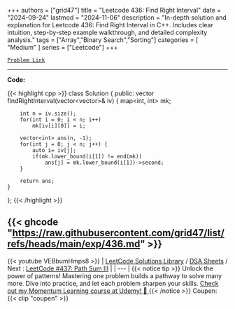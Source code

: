 
+++
authors = ["grid47"]
title = "Leetcode 436: Find Right Interval"
date = "2024-09-24"
lastmod = "2024-11-06"
description = "In-depth solution and explanation for Leetcode 436: Find Right Interval in C++. Includes clear intuition, step-by-step example walkthrough, and detailed complexity analysis."
tags = ["Array","Binary Search","Sorting"]
categories = [
    "Medium"
]
series = ["Leetcode"]
+++



[`Problem Link`](https://leetcode.com/problems/find-right-interval/description/)

---
**Code:**

{{< highlight cpp >}}
class Solution {
public:
    vector<int> findRightInterval(vector<vector<int>>& iv) {
        map<int, int> mk;
        
        int n = iv.size();
        for(int i = 0; i < n; i++)
            mk[iv[i][0]] = i;
        
        vector<int> ans(n, -1);
        for(int j = 0; j < n; j++) {
            auto i= iv[j];
            if(mk.lower_bound(i[1]) != end(mk))
                ans[j] = mk.lower_bound(i[1])->second;
        }
        
        return ans;
    }
};
{{< /highlight >}}

{{< ghcode "https://raw.githubusercontent.com/grid47/list/refs/heads/main/exp/436.md" >}}
---
{{< youtube VEBbumHmps8 >}}
| [LeetCode Solutions Library](https://grid47.xyz/leetcode/) / [DSA Sheets](https://grid47.xyz/sheets/) / Next : [LeetCode #437: Path Sum III](https://grid47.xyz/posts/leetcode-437-path-sum-iii-solution/) |
| --- |
{{< notice tip >}}
Unlock the power of patterns! Mastering one problem builds a pathway to solve many more. Dive into practice, and let each problem sharpen your skills. [Check out my Momentum Learning course at Udemy! 🚀 ](https://www.udemy.com/course/algorithms-and-data-structures-in-cpp/)
{{< /notice >}}
Coupen: {{< clip "coupen" >}}
